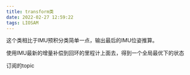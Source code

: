```yaml
---
title: transform类
date: 2022-02-27 12:59:22
tags: LIOSAM
---
```


这个类相比于IMU预积分类简单一点，输出最后的IMU位姿推算。

使用IMU最新的增量补偿到回环的里程计上面去，得到一个全局最优下的状态

订阅的topic 

